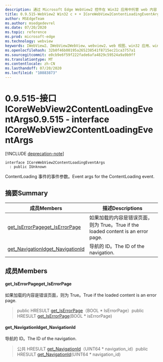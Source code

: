 ```yaml
---
description: 通过 Microsoft Edge WebView2 控件在 Win32 应用中托管 web 内容
title: 0.9.515-WebView2 Win32 c + + ICoreWebView2ContentLoadingEventArgs
author: MSEdgeTeam
ms.author: msedgedevrel
ms.date: 07/20/2020
ms.topic: reference
ms.prod: microsoft-edge
ms.technology: webview
keywords: IWebView2、IWebView2WebView、webview2、web 视图、win32 应用、win32、edge、ICoreWebView2、ICoreWebView2Controller、浏览器控件、边缘 html
ms.openlocfilehash: 32b0f46b00195a265238541f8715ec21ca3757a1
ms.sourcegitcommit: e0cb9e6f59f222fade6afa4829c59524a9a9b9ff
ms.translationtype: MT
ms.contentlocale: zh-CN
ms.lasthandoff: 07/20/2020
ms.locfileid: "10883873"
---
```

# <span data-ttu-id="51a71-104">0.9.515-接口 ICoreWebView2ContentLoadingEventArgs</span><span class="sxs-lookup"><span data-stu-id="51a71-104">0.9.515 - interface ICoreWebView2ContentLoadingEventArgs</span></span> 

[!INCLUDE [deprecation-note](../../includes/deprecation-note.md)]

```
interface ICoreWebView2ContentLoadingEventArgs
  : public IUnknown
```

<span data-ttu-id="51a71-105">ContentLoading 事件的事件参数。</span><span class="sxs-lookup"><span data-stu-id="51a71-105">Event args for the ContentLoading event.</span></span>

## <span data-ttu-id="51a71-106">摘要</span><span class="sxs-lookup"><span data-stu-id="51a71-106">Summary</span></span>

 <span data-ttu-id="51a71-107">成员</span><span class="sxs-lookup"><span data-stu-id="51a71-107">Members</span></span>                        | <span data-ttu-id="51a71-108">描述</span><span class="sxs-lookup"><span data-stu-id="51a71-108">Descriptions</span></span>
--------------------------------|---------------------------------------------
[<span data-ttu-id="51a71-109">get_IsErrorPage</span><span class="sxs-lookup"><span data-stu-id="51a71-109">get_IsErrorPage</span></span>](#get_iserrorpage) | <span data-ttu-id="51a71-110">如果加载的内容是错误页面，则为 True。</span><span class="sxs-lookup"><span data-stu-id="51a71-110">True if the loaded content is an error page.</span></span>
[<span data-ttu-id="51a71-111">get_NavigationId</span><span class="sxs-lookup"><span data-stu-id="51a71-111">get_NavigationId</span></span>](#get_navigationid) | <span data-ttu-id="51a71-112">导航的 ID。</span><span class="sxs-lookup"><span data-stu-id="51a71-112">The ID of the navigation.</span></span>

## <span data-ttu-id="51a71-113">成员</span><span class="sxs-lookup"><span data-stu-id="51a71-113">Members</span></span>

#### <span data-ttu-id="51a71-114">get_IsErrorPage</span><span class="sxs-lookup"><span data-stu-id="51a71-114">get_IsErrorPage</span></span> 

<span data-ttu-id="51a71-115">如果加载的内容是错误页面，则为 True。</span><span class="sxs-lookup"><span data-stu-id="51a71-115">True if the loaded content is an error page.</span></span>

> <span data-ttu-id="51a71-116">public HRESULT [get_IsErrorPage](#get_iserrorpage)（BOOL \* IsErrorPage）</span><span class="sxs-lookup"><span data-stu-id="51a71-116">public HRESULT [get_IsErrorPage](#get_iserrorpage)(BOOL \* isErrorPage)</span></span>

#### <span data-ttu-id="51a71-117">get_NavigationId</span><span class="sxs-lookup"><span data-stu-id="51a71-117">get_NavigationId</span></span> 

<span data-ttu-id="51a71-118">导航的 ID。</span><span class="sxs-lookup"><span data-stu-id="51a71-118">The ID of the navigation.</span></span>

> <span data-ttu-id="51a71-119">公共 HRESULT [get_NavigationId](#get_navigationid)（UINT64 \* navigation_id）</span><span class="sxs-lookup"><span data-stu-id="51a71-119">public HRESULT [get_NavigationId](#get_navigationid)(UINT64 \* navigation_id)</span></span>


